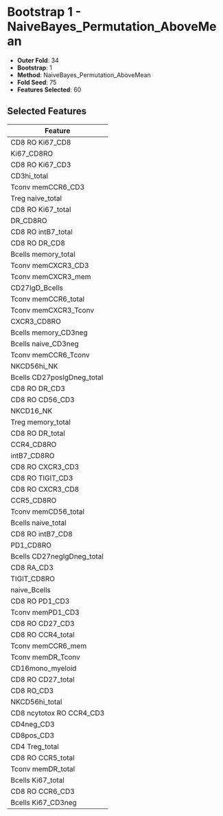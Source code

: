 # Bootstrap 1 - NaiveBayes_Permutation_AboveMean

- **Outer Fold**: 34
- **Bootstrap**: 1
- **Method**: NaiveBayes_Permutation_AboveMean
- **Fold Seed**: 75
- **Features Selected**: 60

## Selected Features

| Feature |
|---------|
| CD8 RO Ki67_CD8 |
| Ki67_CD8RO |
| CD8  RO Ki67_CD3 |
| CD3hi_total |
| Tconv memCCR6_CD3 |
| Treg naive_total |
| CD8 RO Ki67_total |
| DR_CD8RO |
| CD8 RO intB7_total |
| CD8 RO DR_CD8 |
| Bcells memory_total |
| Tconv memCXCR3_CD3 |
| Tconv memCXCR3_mem |
| CD27IgD_Bcells |
| Tconv memCCR6_total |
| Tconv memCXCR3_Tconv |
| CXCR3_CD8RO |
| Bcells memory_CD3neg |
| Bcells naive_CD3neg |
| Tconv memCCR6_Tconv |
| NKCD56hi_NK |
| Bcells CD27posIgDneg_total |
| CD8 RO DR_CD3 |
| CD8 RO CD56_CD3 |
| NKCD16_NK |
| Treg memory_total |
| CD8 RO DR_total |
| CCR4_CD8RO |
| intB7_CD8RO |
| CD8 RO CXCR3_CD3 |
| CD8 RO TIGIT_CD3 |
| CD8 RO CXCR3_CD8 |
| CCR5_CD8RO |
| Tconv memCD56_total |
| Bcells naive_total |
| CD8 RO intB7_CD8 |
| PD1_CD8RO |
| Bcells CD27negIgDneg_total |
| CD8 RA_CD3 |
| TIGIT_CD8RO |
| naive_Bcells |
| CD8 RO PD1_CD3 |
| Tconv memPD1_CD3 |
| CD8 RO CD27_CD3 |
| CD8 RO CCR4_total |
| Tconv memCCR6_mem |
| Tconv memDR_Tconv |
| CD16mono_myeloid |
| CD8 RO CD27_total |
| CD8 RO_CD3 |
| NKCD56hi_total |
| CD8 ncytotox RO CCR4_CD3 |
| CD4neg_CD3 |
| CD8pos_CD3 |
| CD4 Treg_total |
| CD8 RO CCR5_total |
| Tconv memDR_total |
| Bcells Ki67_total |
| CD8 RO CCR6_CD3 |
| Bcells Ki67_CD3neg |

